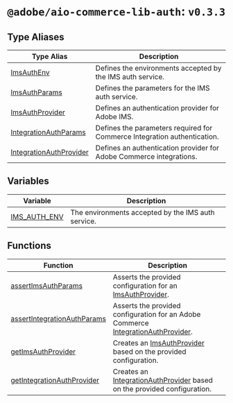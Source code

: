# `@adobe/aio-commerce-lib-auth`: `v0.3.3`

## Type Aliases

| Type Alias                                                         | Description                                                              |
| ------------------------------------------------------------------ | ------------------------------------------------------------------------ |
| [ImsAuthEnv](type-aliases/ImsAuthEnv.md)                           | Defines the environments accepted by the IMS auth service.               |
| [ImsAuthParams](type-aliases/ImsAuthParams.md)                     | Defines the parameters for the IMS auth service.                         |
| [ImsAuthProvider](type-aliases/ImsAuthProvider.md)                 | Defines an authentication provider for Adobe IMS.                        |
| [IntegrationAuthParams](type-aliases/IntegrationAuthParams.md)     | Defines the parameters required for Commerce Integration authentication. |
| [IntegrationAuthProvider](type-aliases/IntegrationAuthProvider.md) | Defines an authentication provider for Adobe Commerce integrations.      |

## Variables

| Variable                                  | Description                                        |
| ----------------------------------------- | -------------------------------------------------- |
| [IMS_AUTH_ENV](variables/IMS_AUTH_ENV.md) | The environments accepted by the IMS auth service. |

## Functions

| Function                                                                | Description                                                                                                                  |
| ----------------------------------------------------------------------- | ---------------------------------------------------------------------------------------------------------------------------- |
| [assertImsAuthParams](functions/assertImsAuthParams.md)                 | Asserts the provided configuration for an [ImsAuthProvider](type-aliases/ImsAuthProvider.md).                                |
| [assertIntegrationAuthParams](functions/assertIntegrationAuthParams.md) | Asserts the provided configuration for an Adobe Commerce [IntegrationAuthProvider](type-aliases/IntegrationAuthProvider.md). |
| [getImsAuthProvider](functions/getImsAuthProvider.md)                   | Creates an [ImsAuthProvider](type-aliases/ImsAuthProvider.md) based on the provided configuration.                           |
| [getIntegrationAuthProvider](functions/getIntegrationAuthProvider.md)   | Creates an [IntegrationAuthProvider](type-aliases/IntegrationAuthProvider.md) based on the provided configuration.           |
